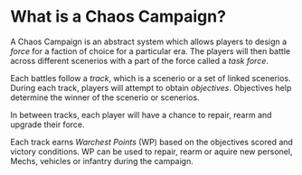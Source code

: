 # What is a Chaos Campaign?
A Chaos Campaign is an abstract system which allows players to design a _force_ for a faction of choice for a particular era.
The players will then battle across different scenerios with a part of the force called a _task force_.

Each battles follow a _track_, which is a scenerio or a set of linked scenerios.
During each track, players will attempt to obtain _objectives_.  Objectives help determine the winner of the scenerio or scenerios.

In between tracks, each player will have a chance to repair, rearm and upgrade their force.

Each track earns _Warchest Points_ (WP) based on the objectives scored and victory conditions.
WP can be used to repair, rearm or aquire new personel, Mechs, vehicles or infantry during the campaign.
